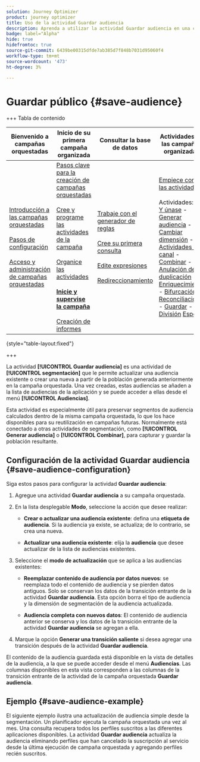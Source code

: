 ```yaml
---
solution: Journey Optimizer
product: journey optimizer
title: Uso de la actividad Guardar audiencia
description: Aprenda a utilizar la actividad Guardar audiencia en una campaña organizada
badge: label="Alpha"
hide: true
hidefromtoc: true
source-git-commit: 6439be00315dfde7ab385d7f848b7031d95060f4
workflow-type: tm+mt
source-wordcount: '473'
ht-degree: 3%

---
```


# Guardar público {#save-audience}

+++ Tabla de contenido

| Bienvenido a campañas orquestadas | Inicio de su primera campaña organizada | Consultar la base de datos | Actividades de las campañas organizadas |
|---|---|---|---|
| [Introducción a las campañas orquestadas](gs-orchestrated-campaigns.md)<br/><br/>[Pasos de configuración](configuration-steps.md)<br/><br/>[Acceso y administración de campañas orquestadas](access-manage-orchestrated-campaigns.md) | [Pasos clave para la creación de campañas orquestadas](gs-campaign-creation.md)<br/><br/>[Cree y programe las actividades de la campaña](create-orchestrated-campaign.md)<br/><br/>[Organice las actividades](orchestrate-activities.md)<br/><br/><b>[Inicie y supervise la campaña](start-monitor-campaigns.md)</b><br/><br/>[Creación de informes](reporting-campaigns.md) | [Trabaje con el generador de reglas](orchestrated-rule-builder.md)<br/><br/>[Cree su primera consulta](build-query.md)<br/><br/>[Edite expresiones](edit-expressions.md)<br/><br/>[Redireccionamiento](retarget.md) | [Empiece con las actividades](activities/about-activities.md)<br/><br/>Actividades:<br/>[Y únase](activities/and-join.md) - [Generar audiencia](activities/build-audience.md) - [Cambiar dimensión](activities/change-dimension.md) - [Actividades de canal](activities/channels.md) - [Combinar](activities/combine.md) - [Anulación de duplicación](activities/deduplication.md) - [Enriquecimiento](activities/enrichment.md) - [Bifurcación](activities/fork.md) - [Reconciliación](activities/reconciliation.md) - [Guardar](save-audience.md) - [División](activities/split.md) [Espera](activities/wait.md) |

{style="table-layout:fixed"}

+++

La actividad **[!UICONTROL Guardar audiencia]** es una actividad de **[!UICONTROL segmentación]** que le permite actualizar una audiencia existente o crear una nueva a partir de la población generada anteriormente en la campaña orquestada. Una vez creadas, estas audiencias se añaden a la lista de audiencias de la aplicación y se puede acceder a ellas desde el menú **[!UICONTROL Audiencias]**.

Esta actividad es especialmente útil para preservar segmentos de audiencia calculados dentro de la misma campaña orquestada, lo que los hace disponibles para su reutilización en campañas futuras. Normalmente está conectado a otras actividades de segmentación, como **[!UICONTROL Generar audiencia]** o **[!UICONTROL Combinar]**, para capturar y guardar la población resultante.

## Configuración de la actividad Guardar audiencia {#save-audience-configuration}

Siga estos pasos para configurar la actividad **Guardar audiencia**:

1. Agregue una actividad **Guardar audiencia** a su campaña orquestada.

1. En la lista desplegable **Modo**, seleccione la acción que desee realizar:

   * **Crear o actualizar una audiencia existente**: defina una **etiqueta de audiencia**. Si la audiencia ya existe, se actualiza; de lo contrario, se crea una nueva.

   * **Actualizar una audiencia existente**: elija la **audiencia** que desee actualizar de la lista de audiencias existentes.

1. Seleccione el **modo de actualización** que se aplica a las audiencias existentes:

   * **Reemplazar contenido de audiencia por datos nuevos**: se reemplaza todo el contenido de audiencia y se pierden datos antiguos. Solo se conservan los datos de la transición entrante de la actividad **Guardar audiencia**. Esta opción borra el tipo de audiencia y la dimensión de segmentación de la audiencia actualizada.

   * **Audiencia completa con nuevos datos**: El contenido de audiencia anterior se conserva y los datos de la transición entrante de la actividad **Guardar audiencia** se agregan a ella.

1. Marque la opción **Generar una transición saliente** si desea agregar una transición después de la actividad **Guardar audiencia**.

El contenido de la audiencia guardada está disponible en la vista de detalles de la audiencia, a la que se puede acceder desde el menú **Audiencias**. Las columnas disponibles en esta vista corresponden a las columnas de la transición entrante de la actividad de la campaña orquestada **Guardar audiencia**.

## Ejemplo {#save-audience-example}

El siguiente ejemplo ilustra una actualización de audiencia simple desde la segmentación. Un planificador ejecuta la campaña orquestada una vez al mes. Una consulta recupera todos los perfiles suscritos a las diferentes aplicaciones disponibles. La actividad **Guardar audiencia** actualiza la audiencia eliminando perfiles que han cancelado la suscripción al servicio desde la última ejecución de campaña orquestada y agregando perfiles recién suscritos.
